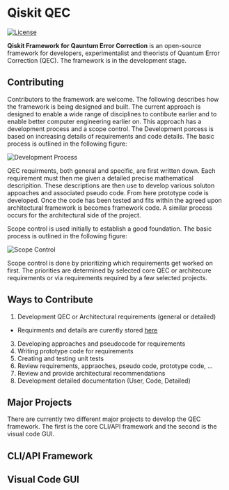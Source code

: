 # Qiskit QEC
[![License](https://img.shields.io/github/license/Qiskit/qiskit-terra.svg?style=popout-square)](https://opensource.org/licenses/Apache-2.0)

**Qiskit Framework for Qauntum Error Correction** is an open-source framework for developers, experimentalist and theorists of Quantum Error Correction (QEC). The framework is in the development stage.

## Contributing 

Contributors to the framework are welcome. The following describes how the framework is being designed and built. The current approach is designed to enable a wide range of disciplines to contibute earlier and to enable better computer engineering earlier on. This approach has a development process and a scope control. The Development porcess is based on increasing details of requirements and code details. The basic process is outlined in the following figure:

![Development Process](https://github.com/Qiskit/qiskit-qec/blob/develop/docs/images/DevelopmentProcessv1.png?raw=true "Development Process")

QEC requirments, both general and specific, are first written down. Each requirement must then me given a detailed precise mathematical descripition. These descriptions are then use to develop various soluton appoaches and associated pseudo code. From here prototype code is developed. Once the code has been tested and fits within the agreed upon architectural framework is becomes framework code. A similar process occurs for the architectural side of the project.

Scope control is used initially to establish a good foundation.  The basic process is outlined in the following figure:

![Scope Control](https://github.com/Qiskit/qiskit-qec/blob/develop/docs/images/ScopeControlv1.png?raw=true "Scope Control")

Scope control is done by prioritizing which requirements get worked on first. The priorities are determined by selected core QEC or architecure requirements or via requirements required by a few selected projects.


## Ways to Contribute

1. Development QEC or Architectural requirements (general or detailed)
  - Requirments and details are curently stored [here](https://github.com/Qiskit/qiskit-qec/blob/develop/docs/Requirements.md)
3. Developing approaches and pseudocode for requirements
4. Writing prototype code for requirements
5. Creating and testing unit tests
6. Review requirements, appraoches, pseudo code, prototype code, ...
7. Review and provide architectural recommendations
8. Development detailed documentation (User, Code, Detailed)


## Major Projects

There are currently two different major projects to develop the QEC framework. The first is the core CLI/API framework and the second is the visual code GUI.


## CLI/API Framework

## Visual Code GUI


